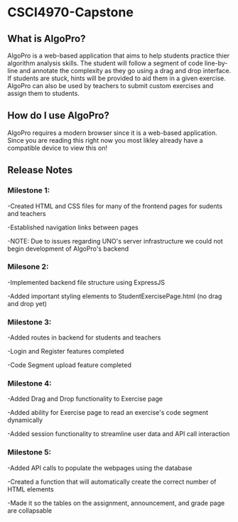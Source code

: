 # CSCI4970-Capstone

## What is AlgoPro?

AlgoPro is a web-based application that aims to help students practice thier algorithm analysis skills. The student will follow a segment of code line-by-line and annotate the complexity as they go using a drag and drop interface. If students are stuck, hints will be provided to aid them in a given exercise. AlgoPro can also be used by teachers to submit custom exercises and assign them to students. 

## How do I use AlgoPro?

AlgoPro requires a modern browser since it is a web-based application. Since you are reading this right now you most likley already have a compatible device to view this on!

## Release Notes

### Milestone 1:

  -Created HTML and CSS files for many of the frontend pages for sudents and teachers
  
  -Established navigation links between pages
  
  -NOTE: Due to issues regarding UNO's server infrastructure we could not begin development of AlgoPro's backend

### Milesone 2:

  -Implemented backend file structure using ExpressJS
  
  -Added important styling elements to StudentExercisePage.html (no drag and drop yet)

### Milestone 3:

  -Added routes in backend for students and teachers
  
  -Login and Register features completed
  
  -Code Segment upload feature completed

### Milestone 4:

  -Added Drag and Drop functionality to Exercise page

  -Added ability for Exercise page to read an exercise's code segment dynamically

  -Added session functionality to streamline user data and API call interaction

### Milestone 5:
  -Added API calls to populate the webpages using the database 

  -Created a function that will automatically create the correct number of HTML elements 

  -Made it so the tables on the assignment, announcement, and grade page are collapsable 
